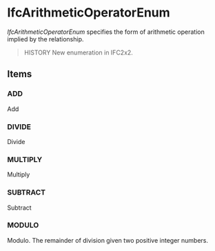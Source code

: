 # IfcArithmeticOperatorEnum

_IfcArithmeticOperatorEnum_ specifies the form of arithmetic operation implied by the relationship.
<!-- end of short definition -->


> HISTORY New enumeration in IFC2x2.

## Items

### ADD
Add

### DIVIDE
Divide

### MULTIPLY
Multiply

### SUBTRACT
Subtract

### MODULO
Modulo. The remainder of division given two positive integer numbers.
